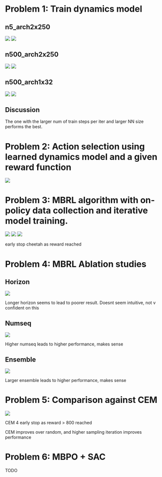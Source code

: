 # Problem 1: Train dynamics model

## n5_arch2x250
![](./data/hw4_q1_cheetah_n5_arch2x250_cheetah-cs285-v0_28-10-2023_19-23-27/itr_0_losses.png)
![](./data/hw4_q1_cheetah_n5_arch2x250_cheetah-cs285-v0_28-10-2023_19-23-27/itr_0_predictions.png)

## n500_arch2x250
![](./data/hw4_q1_cheetah_n500_arch2x250_cheetah-cs285-v0_28-10-2023_19-23-09/itr_0_losses.png)
![](./data/hw4_q1_cheetah_n500_arch2x250_cheetah-cs285-v0_28-10-2023_19-23-09/itr_0_predictions.png)

## n500_arch1x32
![](./data/hw4_q1_cheetah_n500_arch1x32_cheetah-cs285-v0_28-10-2023_19-22-53/itr_0_losses.png)
![](./data/hw4_q1_cheetah_n500_arch1x32_cheetah-cs285-v0_28-10-2023_19-22-53/itr_0_predictions.png)

## Discussion
The one with the larger num of train steps per iter and larger NN size performs the best. 


# Problem 2: Action selection using learned dynamics model and a given reward function

![](./imgs/q2.png)

# Problem 3: MBRL algorithm with on-policy data collection and iterative model training.
![](./imgs/q3_obstacles.png)
![](./imgs/q3_reacher.png)
![](./imgs/q3_cheetah.png)

early stop cheetah as reward reached

# Problem 4: MBRL Ablation studies
## Horizon
![](./imgs/q4_horizon.png)

Longer horizon seems to lead to poorer result. Doesnt seem intuitive, not v confident on this

## Numseq
![](./imgs/q4_numseq.png)

Higher numseq leads to higher performance, makes sense

## Ensemble
![](./imgs/q4_ensemble.png)

Larger ensemble leads to higher performance, makes sense

# Problem 5: Comparison against CEM
![](./imgs/q5.png)

CEM 4 early stop as reward > 800 reached

CEM improves over random, and higher sampling iteration improves performance

# Problem 6: MBPO + SAC

TODO